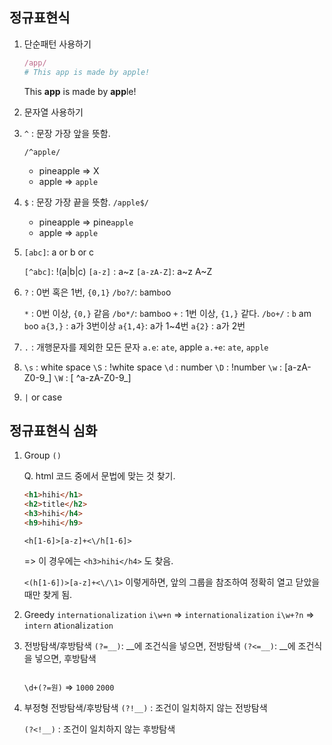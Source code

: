 ## 정규표현식

1. 단순패턴 사용하기

   ```ruby
   /app/
   # This app is made by apple!
   ```

   This **app** is made by **app**le!

2.  문자열 사용하기

   1. `^` : 문장 가장 앞을 뜻함.

      `/^apple/` 

      - pineapple => X
      - apple => `apple`

   2. `$` : 문장 가장 끝을 뜻함.
      `/apple$/` 

      * pineapple => pine`apple`
      * apple => `apple`

   3. `[abc]`: a or b or c

      `[^abc]`: !(a|b|c)
      `[a-z]` : a~z
      `[a-zA-Z]`: a~z A~Z 

   4. `?` : 0번 혹은 1번, `{0,1}`
      `/bo?/`: `b`am`bo`o 

      `*` : 0번 이상, `{0,}` 같음
      `/bo*/`: `b`am`bo`o
      `+` : 1번 이상, `{1,}` 같다.
      `/bo+/` : `b` am `bo`o
      `a{3,}` : a가 3번이상
      `a{1,4}`: a가 1~4번
      `a{2}` : a가 2번

   5. `.` : 개행문자를 제외한 모든 문자
      `a.e`: `ate`, apple
      `a.+e`: `ate`, `apple`

   6. `\s` : white space
      `\S` : !white space
      `\d` : number
      `\D` : !number
      `\w` : [a-zA-Z0-9_]
      `\W` : [ ^a-zA-Z0-9_]

   7. `|` or case

## 정규표현식 심화

1. Group `()`

   Q. html 코드 중에서 문법에 맞는 것 찾기.

   ```html
   <h1>hihi</h1>
   <h2>title</h2>
   <h3>hihi</h4>
   <h9>hihi</h9>
   ```

   `<h[1-6]>[a-z]+<\/h[1-6]>`

   => 이 경우에는 `<h3>hihi</h4>` 도 찾음.

   `<(h[1-6])>[a-z]+<\/\1>` 이렇게하면, 앞의 그룹을 참조하여 정확히 열고 닫았을 때만 찾게 됨.

2. Greedy 
   `internationalization` 
   `i\w+n` => `internationalization`
   `i\w+?n` => `intern` at`ion`al`ization`

3. 전방탐색/후방탐색
   `(?=__)`: __에 조건식을 넣으면, 전방탐색
   `(?<=__)`: __에 조건식을 넣으면, 후방탐색

   ```
   
   ```

   `\d+(?=원)` => `1000` `2000`

4. 부정형 전방탐색/후방탐색
   `(?!__)` : 조건이 일치하지 않는 전방탐색

   `(?<!__)` : 조건이 일치하지 않는 후방탐색